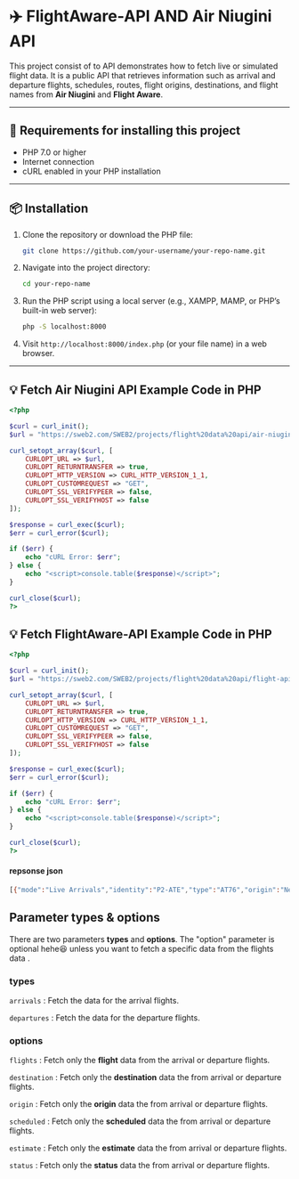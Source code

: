 # ✈️  FlightAware-API AND Air Niugini API

This project consist of to API demonstrates how to fetch live or simulated flight data. It is a public API that retrieves information such as arrival and departure flights, schedules, routes, flight origins, destinations, and flight names from **Air Niugini** and **Flight Aware**.

---

## 🧰 Requirements for installing this project

- PHP 7.0 or higher  
- Internet connection  
- cURL enabled in your PHP installation  

---

## 📦 Installation

1. Clone the repository or download the PHP file:

    ```bash
    git clone https://github.com/your-username/your-repo-name.git
    ```

2. Navigate into the project directory:

    ```bash
    cd your-repo-name
    ```

3. Run the PHP script using a local server (e.g., XAMPP, MAMP, or PHP’s built-in web server):

    ```bash
    php -S localhost:8000
    ```

4. Visit `http://localhost:8000/index.php` (or your file name) in a web browser.

---

## 💡 Fetch Air Niugini API Example Code in PHP 

```php
<?php

$curl = curl_init();
$url = "https://sweb2.com/SWEB2/projects/flight%20data%20api/air-niugini-api.php?types=arrivals";

curl_setopt_array($curl, [
    CURLOPT_URL => $url,  
    CURLOPT_RETURNTRANSFER => true,
    CURLOPT_HTTP_VERSION => CURL_HTTP_VERSION_1_1,
    CURLOPT_CUSTOMREQUEST => "GET",
    CURLOPT_SSL_VERIFYPEER => false,
    CURLOPT_SSL_VERIFYHOST => false
]);

$response = curl_exec($curl);
$err = curl_error($curl);

if ($err) {
    echo "cURL Error: $err";
} else {
    echo "<script>console.table($response)</script>";
}

curl_close($curl);
?>
```

## 💡 Fetch FlightAware-API Example Code in PHP 

```php
<?php

$curl = curl_init();
$url = "https://sweb2.com/SWEB2/projects/flight%20data%20api/flight-api.php?mode=live%20arrivals)";

curl_setopt_array($curl, [
    CURLOPT_URL => $url,  
    CURLOPT_RETURNTRANSFER => true,
    CURLOPT_HTTP_VERSION => CURL_HTTP_VERSION_1_1,
    CURLOPT_CUSTOMREQUEST => "GET",
    CURLOPT_SSL_VERIFYPEER => false,
    CURLOPT_SSL_VERIFYHOST => false
]);

$response = curl_exec($curl);
$err = curl_error($curl);

if ($err) {
    echo "cURL Error: $err";
} else {
    echo "<script>console.table($response)</script>";
}

curl_close($curl);
?>
```
#### repsonse json
```bash
[{"mode":"Live Arrivals","identity":"P2-ATE","type":"AT76","origin":"Near Kokoda, Papua New Guinea","depart":"06:53p +10","arrive":"07:16p +10"},{"mode":"Live Arrivals","identity":"P2-ATB","type":"AT76","origin":"Goroka (GKA \/ AYGA)","depart":"05:49p +10","arrive":"06:49p +10"},{"mode":"Live Arrivals","identity":"P2-ANU","type":"F70","origin":"Goroka (GKA \/ AYGA)","depart":"05:45p +10","arrive":"06:30p +10"},{"mode":"Live Arrivals","identity":"P2-PXA","type":"B738","origin":"Near Bulolo, Papua New Guinea","depart":"06:02p +10","arrive":"06:19p +10"},{"mode":"Live Arrivals","identity":"P2-ANT","type":"F70","origin":"Near Goroka","depart":"04:50p +10","arrive":"05:27p +10"},{"mode":"Live Arrivals","identity":"P2-PHU","type":"","origin":"Port Moresby\/Jackson International (POM \/ AYPY)","depart":"03:40p +10","arrive":"04:28p +10"},{"mode":"Live Arrivals","identity":"P2-ATZ","type":"","origin":"Near Port Moresby","depart":"03:46p +10","arrive":"04:00p +10"},{"mode":"Live Arrivals","identity":"P2-ANU","type":"F70","origin":"Near Kundiawa","depart":"02:50p +10","arrive":"03:32p +10"},{"mode":"Live Arrivals","identity":"P2-MCK","type":"","origin":"Near Kokoda, Papua New Guinea","depart":"03:07p +10","arrive":"03:23p +10"},{"mode":"Live Arrivals","identity":"P2-ANJ","type":"F100","origin":"Near Kokoda, Papua New Guinea","depart":"02:48p +10","arrive":"03:05p +10"},{"mode":"Live Arrivals","identity":"ANG6051","type":"B738","origin":"Jakarta-Soekarno-Hatta International (CGK)","depart":"10:24a WIB","arrive":"07:07p +10"},{"mode":"Live Arrivals","identity":"P2-ANM","type":"","origin":"Near Popondetta","depart":"06:17p +10","arrive":"06:41p +10"},{"mode":"Live Arrivals","identity":"ANG4","type":"B763","origin":"Brisbane (BNE)","depart":"03:18p AEST","arrive":"06:25p +10"},{"mode":"Live Arrivals","identity":"PXT","type":"","origin":"Near Kundiawa","depart":"05:12p +10","arrive":"05:59p +10"},{"mode":"Live Arrivals","identity":"P2-PDC","type":"","origin":"Near Port Moresby","depart":"04:54p +10","arrive":"result unknown (?)"},{"mode":"Live Arrivals","identity":"P2-PXR","type":"","origin":"Near Kundiawa","depart":"03:18p +10","arrive":"04:08p +10"},{"mode":"Live Arrivals","identity":"NCR521","type":"B744","origin":"Hong Kong International (HKG)","depart":"08:10a HKT","arrive":"03:49p +10"},{"mode":"Live Arrivals","identity":"P2-ANM","type":"","origin":"Near Mount Hagen","depart":"02:26p +10","arrive":"03:28p +10"},{"mode":"Live Arrivals","identity":"MC41","type":"C25A","origin":"Maroochydore\/Sunshine Coast (MCY \/ YBSU)","depart":"11:33a AEST","arrive":"03:11p +10"},{"mode":"Live Arrivals","identity":"P2-PXA","type":"B738","origin":"Near Bulolo, Papua New Guinea","depart":"02:39p +10","arrive":"result unknown (?)"}]
```
## Parameter types & options

There are two parameters **types** and **options**. The "option" parameter is optional hehe😆 unless you want to fetch a specific data from the flights data .

### types 
`arrivals` : Fetch the data for the arrival flights.

`departures` : Fetch the data for the departure flights.

### options

`flights` : Fetch only the **flight** data from the arrival or departure flights.

`destination` : Fetch only the **destination** data the from arrival or departure flights.

`origin` : Fetch only the **origin** data the from arrival or departure flights.

`scheduled` : Fetch only the **scheduled** data the from arrival or departure flights.

`estimate` : Fetch only the **estimate** data the from arrival or departure flights.

`status` : Fetch only the **status** data the from arrival or departure flights.

